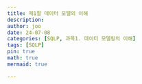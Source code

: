 ```yaml
---
title: 제1절 데이터 모델의 이해
description: 
author: joo
date: 24-07-08
categories: [SQLP, 과목1. 데이터 모델링의 이해]
tags: [SQLP]
pin: true
math: true
mermaid: true

---
```

